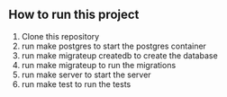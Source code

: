## How to run this project
1. Clone this repository
2. run make postgres to start the postgres container
3. run make migrateup createdb to create the database
4. run make migrateup to run the migrations
5. run make server to start the server
6. run make test to run the tests
